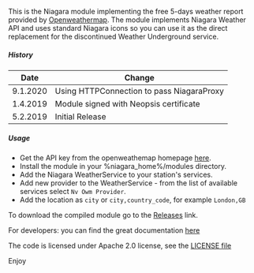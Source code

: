 
This is the Niagara module implementing the free 5-days weather report provided
by [Openweathermap](https://github.com/neopsis/niagara-weather.git). The module 
implements Niagara Weather API and uses standard Niagara icons so you can use 
it as the direct replacement for the discontinued Weather Underground service. 

##### History

| Date      |   Change                                    |
| ----------| --------------------------------------------|
| 9.1.2020  | Using HTTPConnection to pass NiagaraProxy   |
| 1.4.2019  | Module signed with Neopsis certificate      |
| 5.2.2019  | Initial Release                             |   


##### Usage

* Get the API key from the openweathemap homepage [here](https://openweathermap.org/appid).
* Install the module in your %niagara_home%/modules directory. 
* Add the Niagara WeatherService to your station's services. 
* Add new provider to the WeatherService - from the list of available
  services select `Nv Owm Provider`. 
* Add the location as `city`  or `city,country_code`, for example `London,GB`

To download the compiled module go to the 
[Releases](https://github.com/neopsis/niagara-weather/releases) link.

For developers: you can find the great documentation 
[here](https://godoc.org/github.com/briandowns/openweathermap)

The code is licensed under Apache 2.0 license, see the [LICENSE file](https://github.com/neopsis/niagara-weather/blob/master/LICENSE)

Enjoy
